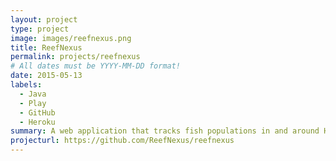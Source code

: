```yaml
---
layout: project
type: project
image: images/reefnexus.png
title: ReefNexus
permalink: projects/reefnexus
# All dates must be YYYY-MM-DD format!
date: 2015-05-13
labels:
  - Java
  - Play
  - GitHub
  - Heroku
summary: A web application that tracks fish populations in and around Hawaii.
projecturl: https://github.com/ReefNexus/reefnexus
---
```

